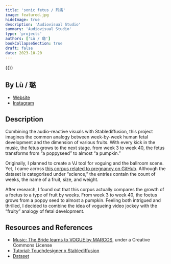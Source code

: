 ```yaml
---
title: 'sonic fetus / 阵痛'
image: featured.jpg
hideImage: true
description: 'Audiovisual Studio'
summary: 'Audiovisual Studio'
type: 'projects'
authors: ['Lù / 璐']
bookCollapseSection: true
draft: false
date: 2023-10-20
---
```


{{<vimeo id="881208875" class="video">}}

## By Lù / 璐

- [Website](https://l-lu-u.github.io/)
- [Instagram](https://www.instagram.com/lu.does.stuff/)

## Description

Combining the audio-reactive visuals with Stablediffusion, this project imagines the common analogy between week-by-week human fetal development and the dimension of various fruits. With every kick in the music, the fetus grows to the next stage. from week 3 to week 40, the fetus transforms from “a poppyseed” to almost “a pumpkin.”

Originally, I planned to create a VJ tool for voguing and the ballroom scene. Yet, I came across [this corpus related to pregnancy on GitHub](https://github.com/dariusk/corpora/blob/master/data/science/pregnancy.json). Although the dataset is categorised under “science,” the entries contain the count of weeks, the name of a fruit, size, and weight.

After research, I found out that this corpus actually compares the growth of a foetus to a type of fruit by weeks. From week 3 to week 40, the foetus grows from a poppy seed to almost a pumpkin. Feeling both intrigued and thrilled, I decided to combine the idea of vogueing video jockey with the “fruity” analogy of fetal development.

## Resources and References

- [Music: The Bride learns to VOGUE by MARCOS](https://soundcloud.com/clubmarcos/the-bride-learns-to-vogue), under a Creative Commons License
- [Tutorial: Touchdesigner x Stablediffusion](https://www.youtube.com/watch?v=4wpn_3JNaIc)
- [Dataset](https://github.com/dariusk/corpora/blob/master/data/science/pregnancy.json)